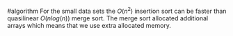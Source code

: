 #algorithm 
For the small data sets the $O(n^2)$ insertion sort can be faster than quasilinear $O(n log(n))$ merge sort. The merge sort allocated additional arrays which means that we use extra allocated memory.